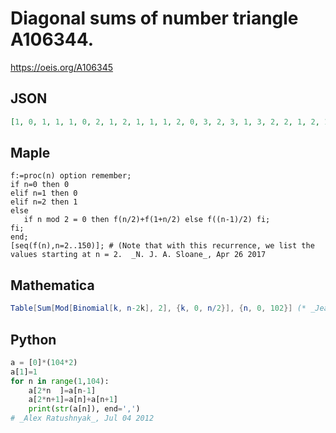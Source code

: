 # Diagonal sums of number triangle A106344\.
https://oeis.org/A106345
## JSON
```JSON
[1, 0, 1, 1, 1, 0, 2, 1, 2, 1, 1, 1, 2, 0, 3, 2, 3, 1, 3, 2, 2, 1, 2, 1, 3, 1, 2, 2, 3, 0, 5, 3, 5, 2, 4, 3, 4, 1, 5, 3, 4, 2, 3, 2, 3, 1, 3, 2, 4, 1, 4, 3, 3, 1, 4, 2, 5, 2, 3, 3, 5, 0, 8, 5, 8, 3, 7, 5, 6, 2, 7, 4, 7, 3, 5, 4, 6, 1, 8, 5, 7, 3, 6, 4, 5, 2, 5, 3, 5, 2, 4, 3, 4, 1, 5, 3, 6, 2, 5, 4, 5, 1, 7]
```
## Maple
```Maple
f:=proc(n) option remember;
if n=0 then 0
elif n=1 then 0
elif n=2 then 1
else
   if n mod 2 = 0 then f(n/2)+f(1+n/2) else f((n-1)/2) fi;
fi;
end;
[seq(f(n),n=2..150)]; # (Note that with this recurrence, we list the values starting at n = 2.  _N. J. A. Sloane_, Apr 26 2017
```
## Mathematica
```Mathematica
Table[Sum[Mod[Binomial[k, n-2k], 2], {k, 0, n/2}], {n, 0, 102}] (* _Jean-François Alcover_, Nov 16 2019 *)
```
## Python
```Python
a = [0]*(104*2)
a[1]=1
for n in range(1,104):
    a[2*n  ]=a[n-1]
    a[2*n+1]=a[n]+a[n+1]
    print(str(a[n]), end=',')
# _Alex Ratushnyak_, Jul 04 2012
```
